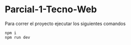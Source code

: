 # Parcial-1-Tecno-Web
Para correr el proyecto ejecutar los siguientes comandos

```
npm i
npm run dev
```
